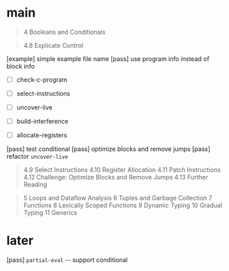 # main

> 4 Booleans and Conditionals

> 4.8 Explicate Control

[example] simple example file name
[pass] use program info instead of block info

- [ ] check-c-program
- [ ] select-instructions
- [ ] uncover-live
- [ ] build-interference
- [ ] allocate-registers


[pass] test conditional
[pass] optimize blocks and remove jumps
[pass] refactor `uncover-live`

> 4.9 Select Instructions
> 4.10 Register Allocation
> 4.11 Patch Instructions
> 4.12 Challenge: Optimize Blocks and Remove Jumps
> 4.13 Further Reading

> 5 Loops and Dataflow Analysis
> 6 Tuples and Garbage Collection
> 7 Functions
> 8 Lexically Scoped Functions
> 9 Dynamic Typing
> 10 Gradual Typing
> 11 Generics

# later

[pass] `partial-eval` -- support conditional
